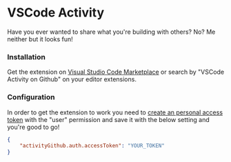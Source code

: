 # VSCode Activity

Have you ever wanted to share what you're building with others? No? Me neither but it looks fun!

### Installation

Get the extension on [Visual Studio Code Marketplace](https://marketplace.visualstudio.com/items?itemName=sousa-andre.vscode-activity-github) or search by "VSCode Activity on Github" on your editor extensions.

### Configuration

In order to get the extension to work you need to [create an personal access token](https://github.com/settings/tokens) with the "user" permission and save it with the below setting and you're good to go!

```json
{
    "activityGithub.auth.accessToken": "YOUR_TOKEN"
}
```
